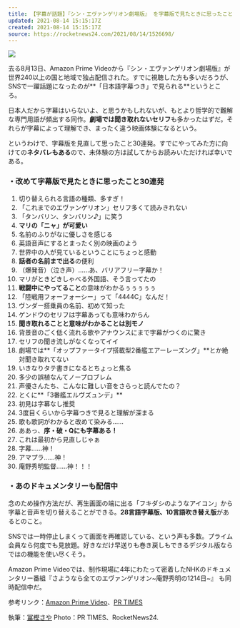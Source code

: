 ```yaml
---
title: 【字幕が話題】『シン・エヴァンゲリオン劇場版』 を字幕版で見たときに思ったこと30連発！ Amazon Prime Video独占配信中
updated: 2021-08-14 15:15:17Z
created: 2021-08-14 15:15:17Z
source: https://rocketnews24.com/2021/08/14/1526698/
---
```


![](https://rocketnews24.com/wp-content/uploads/sites/2/2021/08/EvaJimaku01.jpeg)

去る8月13日、Amazon Prime Videoから『シン・エヴァンゲリオン劇場版』が世界240以上の国と地域で独占配信された。すでに視聴した方も多いだろうが、SNSで一躍話題になったのが**「日本語字幕つき」で見られる**というところ。

日本人だから字幕はいらないよ、と思うかもしれないが、もとより哲学的で難解な専門用語が頻出する同作。**劇場では聞き取れないセリフ**も多かったはずだ。それらが字幕によって理解でき、まったく違う映画体験になるという。

というわけで、字幕版を見直して思ったこと30連発。すでにやってみた方に向けての**ネタバレもある**ので、未体験の方は試してからお読みいただければ幸いである。

### ・改めて字幕版で見たときに思ったこと30連発

1. 切り替えられる言語の種類、多すぎ！
2. 「これまでのエヴァンゲリオン」セリフ多くて読みきれない
3. 「タンバリン、タンバリン♪」に笑う
4. **マリの「ニャ」が可愛い**
5. 名前のふりがなに優しさを感じる
6. 英語音声にするとまったく別の映画のよう
7. 世界中の人が見ているということにちょっと感動
8. **話者の名前まで出る**の便利
9. （爆発音）（泣き声）……あ、バリアフリー字幕か！
10. マリがときどきしゃべる外国語、そう言ってたの
11. **戦闘中にやってること**の意味がわかるぅぅぅぅぅ
12. 「陸戦用フォーフォーシー」って「4444C」なんだ！
13. ヴンダー搭乗員の名前、初めて知った
14. ゲンドウのセリフは字幕あっても意味わからん
15. **聞き取れることと意味がわかることは別モノ**
16. 背景音のごく低く流れる歌やアナウンスにまで字幕がつくのに驚き
17. セリフの聞き流しがなくなってイイ
18. 劇場では**「オップファータイプ搭載型2番艦エアーレーズング」**とか絶対聞き取れてない
19. いきなりタテ書きになるとちょっと焦る
20. 多少の誤植なんてノープロブレム
21. 声優さんたち、こんなに難しい音をさらっと読んでたの？
22. とくに**「3番艦エルヴズュンデ」**
23. 初見は字幕なし推奨
24. 3度目くらいから字幕つきで見ると理解が深まる
25. 歌も歌詞がわかると改めて染みる……
26. ああっ、**序・破・Qにも字幕ある！**
27. これは最初から見直しじゃぁ
28. 字幕……神！
29. アマプラ……神！
30. 庵野秀明監督……神！！！

### ・あのドキュメンタリーも配信中

念のため操作方法だが、再生画面の端に出る「フキダシのようなアイコン」から字幕と音声を切り替えることができる。**28言語字幕版、10言語吹き替え版**があるとのこと。

SNSでは一時停止しまくって画面を再確認している、という声も多数。プライム会員なら何度でも見放題。好きなだけ早送りも巻き戻しもできるデジタル版ならではの機能を使い尽くそう。

Amazon Prime Videoでは、制作現場に4年にわたって密着したNHKのドキュメンタリー番組『さようなら全てのエヴァンゲリオン~庵野秀明の1214日~』 も同時配信中だ。

参考リンク：[Amazon Prime Video](https://www.amazon.co.jp/dp/B08QLJTFNQ)、[PR TIMES](https://prtimes.jp/main/html/rd/p/000001326.000004612.html)

執筆：[冨樫さや](https://rocketnews24.com/author/saya-togashi/)
Photo：PR TIMES、RocketNews24.